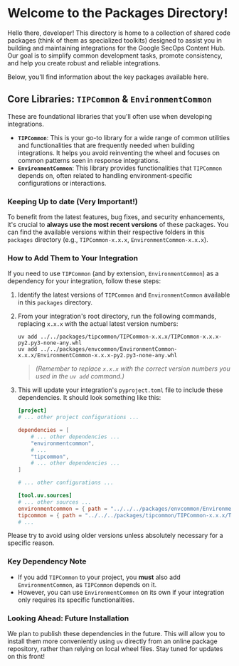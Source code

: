 # Welcome to the Packages Directory!

Hello there, developer! This directory is home to a collection of shared code packages (think of
them as specialized
toolkits) designed to assist you in building and maintaining integrations for the Google SecOps
Content Hub. Our goal is
to simplify common development tasks, promote consistency, and help you create robust and reliable
integrations.

Below, you'll find information about the key packages available here.

## Core Libraries: `TIPCommon` & `EnvironmentCommon`

These are foundational libraries that you'll often use when developing integrations.

* **`TIPCommon`**: This is your go-to library for a wide range of common utilities and
  functionalities that are
  frequently needed when building integrations. It helps you avoid reinventing the wheel and focuses
  on common patterns
  seen in response integrations.
* **`EnvironmentCommon`**: This library provides functionalities that `TIPCommon` depends on, often
  related to handling
  environment-specific configurations or interactions.

### Keeping Up to date (Very Important!)

To benefit from the latest features, bug fixes, and security enhancements, it's crucial to **always
use the most recent
versions** of these packages. You can find the available versions within their respective folders in
this `packages`
directory (e.g., `TIPCommon-x.x.x`, `EnvironmentCommon-x.x.x`).

### How to Add Them to Your Integration

If you need to use `TIPCommon` (and by extension, `EnvironmentCommon`) as a dependency for your
integration, follow
these steps:

1. Identify the latest versions of `TIPCommon` and `EnvironmentCommon` available in this `packages`
   directory.
2. From your integration's root directory, run the following commands, replacing `x.x.x` with the
   actual latest version
   numbers:

   ```shell
   uv add ../../packages/tipcommon/TIPCommon-x.x.x/TIPCommon-x.x.x-py2.py3-none-any.whl
   uv add ../../packages/envcommon/EnvironmentCommon-x.x.x/EnvironmentCommon-x.x.x-py2.py3-none-any.whl
   ```
   > *(Remember to replace `x.x.x` with the correct version numbers you used in the `uv add`
   command.)*

3. This will update your integration's `pyproject.toml` file to include these dependencies. It
   should look something like this:

   ```toml
   [project]
   # ... other project configurations ...

   dependencies = [
       # ... other dependencies ...
       "environmentcommon",
       # ...
       "tipcommon",
       # ... other dependencies ...
   ]

   # ... other configurations ...

   [tool.uv.sources]
   # ... other sources ...
   environmentcommon = { path = "../../../packages/envcommon/EnvironmentCommon-x.x.x/EnvironmentCommon-x.x.x-py2.py3-none-any.whl" }
   tipcommon = { path = "../../../packages/tipcommon/TIPCommon-x.x.x/TIPCommon-x.x.x-py2.py3-none-any.whl" }
   # ...
   ```

Please try to avoid using older versions unless absolutely necessary for a specific reason.

### Key Dependency Note

* If you add `TIPCommon` to your project, you **must** also add `EnvironmentCommon`, as `TIPCommon`
  depends on it.
* However, you can use `EnvironmentCommon` on its own if your integration only requires its specific
  functionalities.

### Looking Ahead: Future Installation

We plan to publish these dependencies in the future. This will allow you to install them more
conveniently using `uv`
directly from an online package repository, rather than relying on local wheel files. Stay tuned for
updates on this front!
